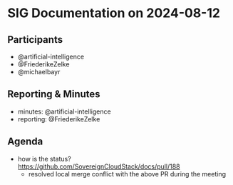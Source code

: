 # SIG Documentation on 2024-08-12

## Participants

* @artificial-intelligence
* @FriederikeZelke
* @michaelbayr

## Reporting & Minutes

* minutes: @artificial-intelligence
* reporting: @FriederikeZelke

## Agenda

* how is the status? https://github.com/SovereignCloudStack/docs/pull/188
  * resolved local merge conflict with the above PR during the meeting

